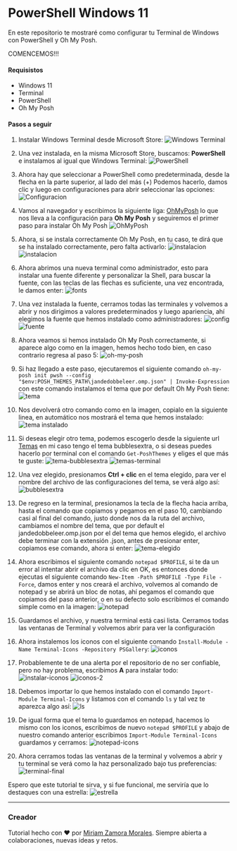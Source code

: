 # PowerShell Windows 11

En este repositorio te mostraré como configurar tu Terminal de Windows con PowerShell y Oh My Posh. 

COMENCEMOS!!!

#### Requisistos
- Windows 11
- Terminal
- PowerShell
- Oh My Posh

#### Pasos a seguir

1. Instalar Windows Terminal desde Microsoft Store:
![Windows Terminal](image.png)

2. Una vez instalada, en la misma Microsoft Store, buscamos: **PowerShell** e instalamos al igual que Windows Terminal:
![PowerShell](image-1.png) 

3. Ahora hay que seleccionar a PowerShell como predeterminada, desde la flecha en la parte superior, al lado del más (+) Podemos hacerlo, damos clic y luego en configuraciones para abrir seleccionar las opciones: 
![Configuracion](image-2.png)

4. Vamos al navegador y escribimos la siguiente liga: [OhMyPosh](https://ohmyposh.dev/docs/installation/windows) lo que nos lleva a la configuración para **Oh My Posh** y seguiremos el primer paso para instalar Oh My Posh
![OhMyPosh](image-3.png)

5. Ahora, si se instala correctamente Oh My Posh, en tu caso, te dirá que se ha instalado correctamente, pero falta activarlo:
![instalacion](image-5.png)
![instalacion](image-6.png)

6. Ahora abrimos una nueva terminal como administrador, esto para instalar una fuente diferente y personalizar la Shell, para buscar la fuente, con las teclas de las flechas es suficiente, una vez encontrada, le damos enter: 
![fonts](image-7.png)

7. Una vez instalada la fuente, cerramos todas las terminales y volvemos a abrir y nos dirigimos a valores predeterminados y luego apariencia, ahí elegimos la fuente que hemos instalado como administradores: 
![config](image-8.png)
![fuente](image-9.png)

8. Ahora veamos si hemos instalado Oh My Posh correctamente, si aparece algo como en la imagen, hemos hecho todo bien, en caso contrario regresa al paso 5:
![oh-my-posh](image-10.png)

9. Si haz llegado a este paso, ejecutaremos el siguiente comando `oh-my-posh init pwsh --config "$env:POSH_THEMES_PATH\jandedobbeleer.omp.json" | Invoke-Expression` con este comando instalamos el tema que por default Oh My Posh tiene:
![tema](image-11.png)

10. Nos devolverá otro comando como en la imagen, copialo en la siguiente linea, en automático nos mostrará el tema que hemos instalado:
![tema instalado](image-12.png)

12. Si deseas elegir otro tema, podemos escogerlo desde la siguiente url [Temas](https://ohmyposh.dev/docs/themes) en mi caso tengo el tema bubblesextra, o si deseas puedes hacerlo por terminal con el comando `Get-PoshThemes` y eliges el que más te guste:
![tema-bubblesextra](image-13.png)
![temas-terminal](image-14.png)

13. Una vez elegido, presionamos **Ctrl + clic** en el tema elegido, para ver el nombre del archivo de las configuraciones del tema, se verá algo así:
![bubblesextra](image-15.png)

14. De regreso en la terminal, presionamos la tecla de la flecha hacia arriba, hasta el comando que copiamos y pegamos en el paso 10, cambiando casi al final del comando, justo donde nos da la ruta del archivo, cambiamos el nombre del tema, que por default el jandedobbeleer.omp.json por el del tema que hemos elegido, el archivo debe terminar con la extensión .json, antes de presionar enter, copiamos ese comando, ahora si enter:
![tema-elegido](image-16.png)

15. Ahora escribimos el siguiente comando `notepad $PROFILE`, si te da un error al intentar abrir el archivo da clic en OK, es entonces donde ejecutas el siguiente comando `New-Item -Path $PROFILE -Type File -Force`, damos enter y nos creará el archivo, volvemos al comando de notepad y se abrirá un bloc de notas, ahí pegamos el comando que copiamos del paso anterior, o en su defecto solo escribimos el comando simple como en la imagen:
![notepad](image-17.png)

16. Guardamos el archivo, y nuestra terminal está casi lista. Cerramos todas las ventanas de Terminal y volvemos abrir para ver la configuración

17. Ahora instalemos los iconos con el siguiente comando `Install-Module -Name Terminal-Icons -Repository PSGallery`:
![iconos](image-18.png)

18. Probablemente te de una alerta por el repositorio de no ser confiable, pero no hay problema, escribimos **A** para instalar todo:
![instalar-iconos](image-19.png)
![iconos-2](image-20.png)

19. Debemos importar lo que hemos instalado con el comando `Import-Module Terminal-Icons` y listamos con el comando `ls` y tal vez te aparezca algo así:
![ls](image-21.png)

20. De igual forma que el tema lo guardamos en notepad, hacemos lo mismo con los iconos, escribimos de nuevo `notepad $PROFILE` y abajo de nuestro comando anterior escribimos `Import-Module Terminal-Icons` guardamos y cerramos:
![notepad-icons](image-22.png)

21. Ahora cerramos todas las ventanas de la terminal y volvemos a abrir y tu terminal se verá como la haz personalizado bajo tus preferencias: 
![terminal-final](image-23.png)

Espero que este tutorial te sirva, y si fue funcional, me serviría que lo destaques con una estrella:
![estrella](image-24.png)

---
### Creador
Tutorial hecho con ❤️ por [Miriam Zamora Morales](https://github.com/MiriamZamoraM). Siempre abierta a colaboraciones, nuevas ideas y retos.

